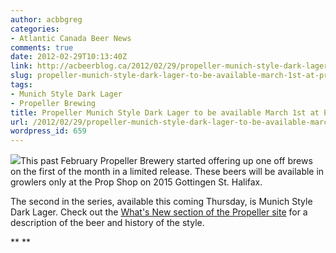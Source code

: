 ```yaml
---
author: acbbgreg
categories:
- Atlantic Canada Beer News
comments: true
date: 2012-02-29T10:13:40Z
link: http://acbeerblog.ca/2012/02/29/propeller-munich-style-dark-lager-to-be-available-march-1st-at-propeller-shop/
slug: propeller-munich-style-dark-lager-to-be-available-march-1st-at-propeller-shop
tags:
- Munich Style Dark Lager
- Propeller Brewing
title: Propeller Munich Style Dark Lager to be available March 1st at Propeller Shop
url: /2012/02/29/propeller-munich-style-dark-lager-to-be-available-march-1st-at-propeller-shop/
wordpress_id: 659
---
```


[![](http://acbeerblog.ca/wp-content/uploads/2012/02/propeller-dark.png?w=257)](http://acbeerblog.ca/wp-content/uploads/2012/02/propeller-dark.png)This past February Propeller Brewery started offering up one off brews on the first of the month in a limited release.  These beers will be available in growlers only at the Prop Shop on 2015 Gottingen St. Halifax.

The second in the series, available this coming Thursday, is Munich Style Dark Lager.  Check out the [What's New section of the Propeller site](http://drinkpropeller.ca/content/content_Media) for a description of the beer and history of the style.

**
**
